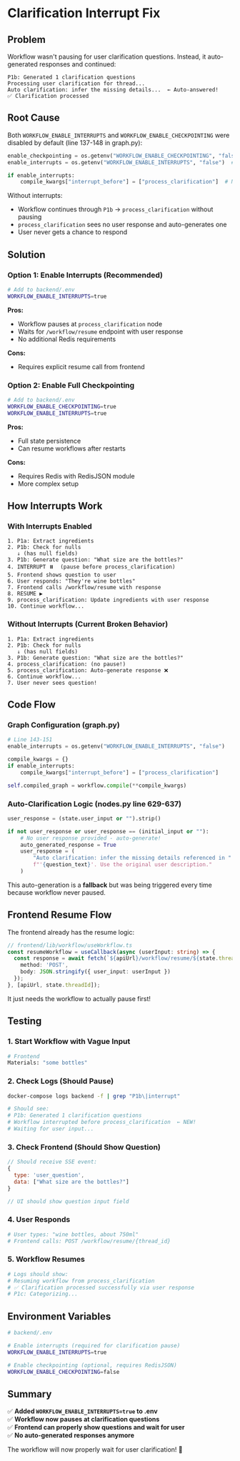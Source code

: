 # Clarification Interrupt Fix

## Problem

Workflow wasn't pausing for user clarification questions. Instead, it auto-generated responses and continued:

```
P1b: Generated 1 clarification questions
Processing user clarification for thread...
Auto clarification: infer the missing details...  ← Auto-answered!
✅ Clarification processed
```

## Root Cause

Both `WORKFLOW_ENABLE_INTERRUPTS` and `WORKFLOW_ENABLE_CHECKPOINTING` were disabled by default (line 137-148 in graph.py):

```python
enable_checkpointing = os.getenv("WORKFLOW_ENABLE_CHECKPOINTING", "false")  # Disabled
enable_interrupts = os.getenv("WORKFLOW_ENABLE_INTERRUPTS", "false")  # Disabled

if enable_interrupts:
    compile_kwargs["interrupt_before"] = ["process_clarification"]  # Never executed!
```

Without interrupts:
- Workflow continues through `P1b` → `process_clarification` without pausing
- `process_clarification` sees no user response and auto-generates one
- User never gets a chance to respond

## Solution

### Option 1: Enable Interrupts (Recommended)

```bash
# Add to backend/.env
WORKFLOW_ENABLE_INTERRUPTS=true
```

**Pros:**
- Workflow pauses at `process_clarification` node
- Waits for `/workflow/resume` endpoint with user response
- No additional Redis requirements

**Cons:**
- Requires explicit resume call from frontend

### Option 2: Enable Full Checkpointing

```bash
# Add to backend/.env
WORKFLOW_ENABLE_CHECKPOINTING=true
WORKFLOW_ENABLE_INTERRUPTS=true
```

**Pros:**
- Full state persistence
- Can resume workflows after restarts

**Cons:**
- Requires Redis with RedisJSON module
- More complex setup

## How Interrupts Work

### With Interrupts Enabled

```
1. P1a: Extract ingredients
2. P1b: Check for nulls
   ↓ (has null fields)
3. P1b: Generate question: "What size are the bottles?"
4. INTERRUPT ⏸️  (pause before process_clarification)
5. Frontend shows question to user
6. User responds: "They're wine bottles"
7. Frontend calls /workflow/resume with response
8. RESUME ▶️
9. process_clarification: Update ingredients with user response
10. Continue workflow...
```

### Without Interrupts (Current Broken Behavior)

```
1. P1a: Extract ingredients
2. P1b: Check for nulls
   ↓ (has null fields)
3. P1b: Generate question: "What size are the bottles?"
4. process_clarification: (no pause!)
5. process_clarification: Auto-generate response ❌
6. Continue workflow...
7. User never sees question!
```

## Code Flow

### Graph Configuration (graph.py)

```python
# Line 143-151
enable_interrupts = os.getenv("WORKFLOW_ENABLE_INTERRUPTS", "false")

compile_kwargs = {}
if enable_interrupts:
    compile_kwargs["interrupt_before"] = ["process_clarification"]

self.compiled_graph = workflow.compile(**compile_kwargs)
```

### Auto-Clarification Logic (nodes.py line 629-637)

```python
user_response = (state.user_input or "").strip()

if not user_response or user_response == (initial_input or ""):
    # No user response provided - auto-generate!
    auto_generated_response = True
    user_response = (
        "Auto clarification: infer the missing details referenced in "
        f"'{question_text}'. Use the original user description."
    )
```

This auto-generation is a **fallback** but was being triggered every time because workflow never paused.

## Frontend Resume Flow

The frontend already has the resume logic:

```typescript
// frontend/lib/workflow/useWorkflow.ts
const resumeWorkflow = useCallback(async (userInput: string) => {
  const response = await fetch(`${apiUrl}/workflow/resume/${state.threadId}`, {
    method: 'POST',
    body: JSON.stringify({ user_input: userInput })
  });
}, [apiUrl, state.threadId]);
```

It just needs the workflow to actually pause first!

## Testing

### 1. Start Workflow with Vague Input

```bash
# Frontend
Materials: "some bottles"
```

### 2. Check Logs (Should Pause)

```bash
docker-compose logs backend -f | grep "P1b\|interrupt"

# Should see:
# P1b: Generated 1 clarification questions
# Workflow interrupted before process_clarification  ← NEW!
# Waiting for user input...
```

### 3. Check Frontend (Should Show Question)

```javascript
// Should receive SSE event:
{
  type: 'user_question',
  data: ["What size are the bottles?"]
}

// UI should show question input field
```

### 4. User Responds

```bash
# User types: "wine bottles, about 750ml"
# Frontend calls: POST /workflow/resume/{thread_id}
```

### 5. Workflow Resumes

```bash
# Logs should show:
# Resuming workflow from process_clarification
# ✅ Clarification processed successfully via user response
# P1c: Categorizing...
```

## Environment Variables

```bash
# backend/.env

# Enable interrupts (required for clarification pause)
WORKFLOW_ENABLE_INTERRUPTS=true

# Enable checkpointing (optional, requires RedisJSON)
WORKFLOW_ENABLE_CHECKPOINTING=false
```

## Summary

✅ **Added `WORKFLOW_ENABLE_INTERRUPTS=true` to .env**  
✅ **Workflow now pauses at clarification questions**  
✅ **Frontend can properly show questions and wait for user**  
✅ **No auto-generated responses anymore**  

The workflow will now properly wait for user clarification! 🎯
